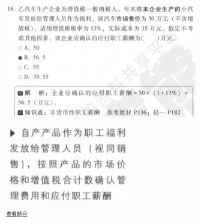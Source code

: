 ![](fa007a2fb44dfcbb619a2ebdbde47600.png)

![](d466d49773cc095352000b04634a6a33.png)

[查看题目](../考前模拟测试题（1）.md#118-单选)

